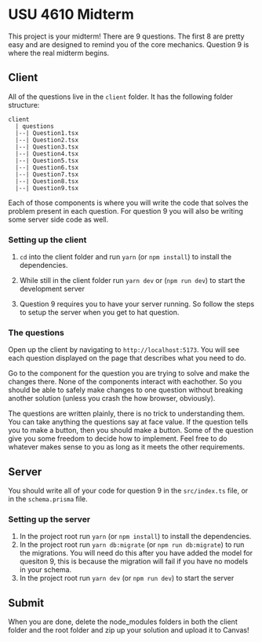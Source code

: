 # USU 4610 Midterm
This project is your midterm! There are 9 questions. The first 8 are pretty easy and are designed to remind you of the core mechanics. Question 9 is where the real midterm begins.

## Client
All of the questions live in the `client` folder. It has the following folder structure:
```
client
  | questions
  |--| Question1.tsx
  |--| Question2.tsx
  |--| Question3.tsx
  |--| Question4.tsx
  |--| Question5.tsx
  |--| Question6.tsx
  |--| Question7.tsx
  |--| Question8.tsx
  |--| Question9.tsx

```
Each of those components is where you will write the code that solves the problem present in each question. For question 9 you will also be writing some server side code as well.

### Setting up the client
1. `cd` into the client folder and run `yarn` (or `npm install`) to install the dependencies.

1. While still in the client folder run `yarn dev` or (`npm run dev`) to start the development server

1. Question 9 requires you to have your server running. So follow the steps to setup the server when you get to hat question.

### The questions
Open up the client by navigating to `http://localhost:5173`. You will see each question displayed on the page that describes what you need to do.

Go to the component for the question you are trying to solve and make the changes there. None of the components interact with eachother. So you should be able to safely make changes to one question without breaking another solution (unless you crash the how browser, obviously).

The questions are written plainly, there is no trick to understanding them. You can take anything the questions say at face value. If the question tells you to make a button, then you should make a button. Some of the question give you some freedom to decide how to implement. Feel free to do whatever makes sense to you as long as it meets the other requirements.

## Server
You should write all of your code for question 9 in the `src/index.ts` file, or in the `schema.prisma` file.

### Setting up the server
1. In the project root run `yarn` (or `npm install`) to install the dependencies.
1. In the project root run `yarn db:migrate` (or `npm run db:migrate`) to run the migrations. You will need do this after you have added the model for quesiton 9, this is because the migration will fail if you have no models in your schema.
1. In the project root run `yarn dev` (or `npm run dev`) to start the server


## Submit
When you are done, delete the node_modules folders in both the client folder and the root folder and zip up your solution and upload it to Canvas!

